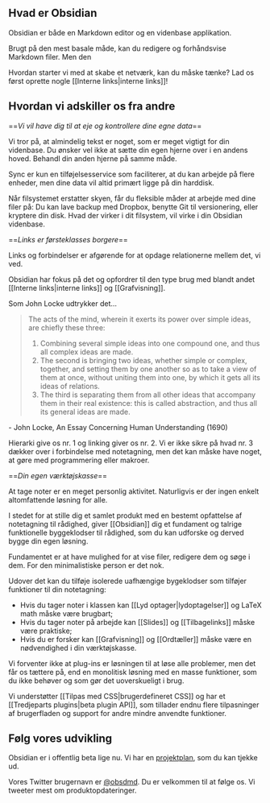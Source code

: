 ## Hvad er Obsidian

Obsidian er både en Markdown editor og en videnbase applikation.

Brugt på den mest basale måde, kan du redigere og forhåndsvise Markdown filer. Men den 

Hvordan starter vi med at skabe et netværk, kan du måske tænke? Lad os først oprette nogle [[Interne links|interne links]]!

## Hvordan vi adskiller os fra andre

==*Vi vil have dig til at eje og kontrollere dine egne data*==

Vi tror på, at almindelig tekst er noget, som er meget vigtigt for din videnbase. Du ønsker vel ikke at sætte din egen hjerne over i en andens hoved. Behandl din anden hjerne på samme måde.

Sync er kun en tilføjelsesservice som faciliterer, at du kan arbejde på flere enheder, men dine data vil altid primært ligge på din harddisk.

Når filsystemet erstatter skyen, får du fleksible måder at arbejde med dine filer på: Du kan lave backup med Dropbox, benytte Git til versionering, eller kryptere din disk. Hvad der virker i dit filsystem, vil virke i din Obsidian videnbase.

==*Links er førsteklasses borgere*==

Links og forbindelser er afgørende for at opdage relationerne mellem det, vi ved.

Obsidian har fokus på det og opfordrer til den type brug med blandt andet [[Interne links|interne links]] og [[Grafvisning]].

Som John Locke udtrykker det...

> The acts of the mind, wherein it exerts its power over simple ideas, are chiefly these three:
> 1. Combining several simple ideas into one compound one, and thus all complex ideas are made.
> 2. The second is bringing two ideas, whether simple or complex, together, and setting them by one another so as to take a view of them at once, without uniting them into one, by which it gets all its ideas of relations.
> 3. The third is separating them from all other ideas that accompany them in their real existence: this is called abstraction, and thus all its general ideas are made.

 \- John Locke, An Essay Concerning Human Understanding (1690)
 
Hierarki give os nr. 1 og linking giver os nr. 2. Vi er ikke sikre på hvad nr. 3 dækker over i forbindelse med notetagning, men det kan måske have noget, at gøre med programmering eller makroer.

==*Din egen værktøjskasse*==

At tage noter er en meget personlig aktivitet. Naturligvis er der ingen enkelt altomfattende løsning for alle.

I stedet for at stille dig et samlet produkt med en bestemt opfattelse af notetagning til rådighed, giver [[Obsidian]] dig et fundament og talrige funktionelle byggeklodser til rådighed, som du kan udforske og derved bygge din egen løsning.

Fundamentet er at have mulighed for at vise filer, redigere dem og søge i dem. For den minimalistiske person er det nok.

Udover det kan du tilføje isolerede uafhængige bygeklodser som tilføjer funktioner til din notetagning:

- Hvis du tager noter i klassen kan [[Lyd optager|lydoptagelser]] og LaTeX math måske være brugbart;
- Hvis du tager noter på arbejde kan [[Slides]] og [[Tilbagelinks]] måske være praktiske;
- Hvis du er forsker kan [[Grafvisning]] og [[Ordtæller]] måske være en nødvendighed i din værktøjskasse.

Vi forventer ikke at plug-ins er løsningen til at løse alle problemer, men det får os tættere på, end en monolitisk løsning med en masse funktioner, som du ikke behøver og som gør det uoverskueligt i brug.

Vi understøtter [[Tilpas med CSS|brugerdefineret CSS]] og har et [[Tredjeparts plugins|beta plugin API]], som tillader endnu flere tilpasninger af brugerfladen og support for andre mindre anvendte funktioner.

## Følg vores udvikling

Obsidian er i offentlig beta lige nu. Vi har en [projektplan](https://trello.com/b/Psqfqp7I/obsidian-roadmap), som du kan tjekke ud.

Vores Twitter brugernavn er [@obsdmd](https://twitter.com/obsdmd). Du er velkommen til at følge os. Vi tweeter mest om produktopdateringer.
